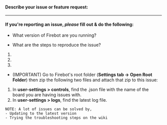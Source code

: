 #### Describe your issue or feature request:



-----------------------------------------------------------------------
#### If you're reporting an issue, *please* fill out & do the following:

- What version of Firebot are you running?


- What are the steps to reproduce the issue?
1)
2)
3)

- (IMPORTANT) Go to Firebot's root folder (**Settings tab -> Open Root Folder**) then zip the following two files and attach that zip to this issue:

1) In **user-settings > controls**, find the .json file with the name of the board you are having issues with.
2) In **user-settings > logs**, find the latest log file.


```
NOTE: A lot of issues can be solved by,
- Updating to the latest version
- Trying the troubleshooting steps on the wiki
```
